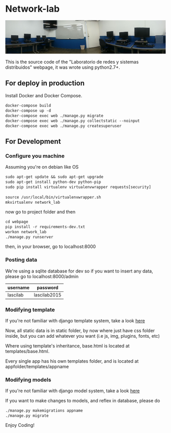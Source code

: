 # Network-lab
![](banner.jpg)

This is the source code of the "Laboratorio de redes y sistemas distribuidos" webpage, it was wrote using python2.7+.

## For deploy in production
Install Docker and Docker Compose.

```
docker-compose build
docker-compose up -d
docker-compose exec web ./manage.py migrate
docker-compose exec web ./manage.py collectstatic --noinput 
docker-compose exec web ./manage.py createsuperuser
```

## For Development

### Configure you machine
Assuming you're on debian like OS

```
sudo apt-get update && sudo apt-get upgrade
sudo apt-get install python-dev python-pip
sudo pip install virtualenv virtualenvwrapper requests[security]

source /usr/local/bin/virtualenvwrapper.sh
mkvirtualenv network_lab
```

now  go to project folder and then

```
cd webpage
pip install -r requirements-dev.txt
workon network_lab
./manage.py runserver
```

then, in your browser, go to localhost:8000

### Posting data
We're using a sqlite database for dev so if you want to insert any data, please go to localhost:8000/admin

| username |   password   |
|----------|--------------|
| lascilab | lascilab2015 |

### Modifying template
If you're not familiar with django template system, take a look  [here](https://docs.djangoproject.com/en/1.8/topics/templates/)

Now, all static data is in static folder, by now where just have css folder inside, but you can add whatever you want (i.e js, img, plugins, fonts, etc)


Where using template's inheritance, base.html is located at templates/base.html.

Every single app has his own templates folder, and is located at appfolder/templates/appname

### Modifying models
If you're not familiar with django model system, take a look 
[here](https://docs.djangoproject.com/en/1.8/topics/db/models/)

If you want to make changes to models, and reflex in database, please do
```
./manage.py makemigrations appname
./manage.py migrate
```

Enjoy Coding!

